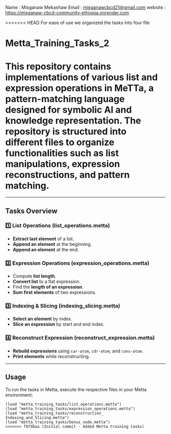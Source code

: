 Name : Misganaw Mekashaw 
Email : misganawcbcd21@gmail.com
website : https://misganaw-cbcd-community-ethiopia.onrender.com

<<<<<<< HEAD
For ease of use we organized the tasks into four file 
# Metta_Training_Tasks_2
This repository contains implementations of various list and expression operations in MeTTa, a pattern-matching language designed for symbolic AI and knowledge representation. The repository is structured into different files to organize functionalities such as list manipulations, expression reconstructions, and pattern matching.
=======

---

##  Tasks Overview

### 1️⃣ **List Operations (list_operations.metta)**
- **Extract last element** of a list.  
- **Append an element** at the beginning.  
- **Append an element** at the end.  

### 2️⃣ **Expression Operations (expression_operations.metta)**
- Compute **list length**.  
- **Convert list** to a flat expression.  
- Find the **length of an expression**.  
- **Sum first elements** of two expressions.  

### 3️⃣ **Indexing & Slicing (indexing_slicing.metta)**
- **Select an element** by index.  
- **Slice an expression** by start and end index.  

### 4️⃣ **Reconstruct Expression (reconstruct_expression.metta)**
- **Rebuild expressions** using `car-atom`, `cdr-atom`, and `cons-atom`.  
- **Print elements** while reconstructing.  

---

## Usage
To run the tasks in Metta, execute the respective files in your Metta environment:

```metta
(load "metta_training_tasks/list_operations.metta")
(load "metta_training_tasks/expression_operations.metta")
(load "metta_training_tasks/reconstruction_ Indexing_and_Slicing.metta")
(load "metta_training_tasks/bonus_node.metta")
>>>>>>> f879baa (Initial commit - Added Metta training tasks)
